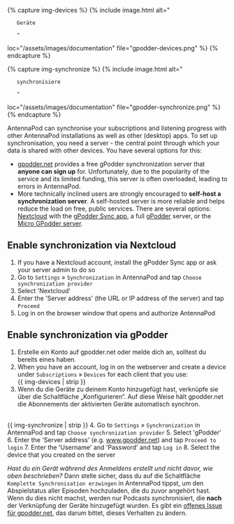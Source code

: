 {% capture img-devices %} {% include image.html alt="

       Geräte

       "

loc="/assets/images/documentation" file="gpodder-devices.png" %} {% endcapture %}

{% capture img-synchronize %} {% include image.html alt="

       synchronisiere

       "

loc="/assets/images/documentation" file="gpodder-synchronize.png" %} {%
endcapture %}

AntennaPod can synchronise your subscriptions and listening progress with other
AntennaPod installations as well as other (desktop) apps. To set up
synchronisation, you need a server - the central point through which your data
is shared with other devices. You have several options for this:

* [gpodder.net](https://gpodder.net/) provides a free gPodder synchronization
server that **anyone can sign up** for. Unfortunately, due to the popularity
of the service and its limited funding, this server is often overloaded, leading
to errors in AntennaPod.
* More technically inclined users are strongly encouraged to **self-host a
synchronization server**. A self-hosted server is more reliable and helps
reduce the load on free, public services. There are several options:
[Nextcloud](https://nextcloud.com/install/#instructions-server) with the
[gPodder Sync app](https://apps.nextcloud.com/apps/gpoddersync), a full
[gPodder](https://gpoddernet.readthedocs.io/en/latest/dev/installation.html)
server, or the [Micro GPodder
server](https://github.com/bohwaz/micro-gpodder-server).

## Enable synchronization via Nextcloud

1. If you have a Nextcloud account, install the gPodder Sync app or ask your
server admin to do so
1. Go to `Settings` » `Synchronization` in AntennaPod and tap
`Choose synchronization provider`
1. Select 'Nextcloud'
1. Enter the 'Server address' (the URL or IP address of the server) and tap
`Proceed`
1. Log in on the browser window that opens and authorize AntennaPod

## Enable synchronization via gPodder

1. Erstelle ein Konto auf gpodder.net oder melde dich an, solltest du bereits
eines haben.
1.  When you have an account, log in on the webserver and create a device under
`Subscriptions` » `Devices` for each client that you use:<br />{{ img-devices
| strip }}
1. Wenn du die Geräte zu deinem Konto hinzugefügt hast, verknüpfe sie über die
Schaltfläche „Konfigurieren“. Auf diese Weise hält gpodder.net die
Abonnements der aktivierten Geräte automatisch synchron.

  <br />{{ img-synchronize | strip }} 4. Go to `Settings` » `Synchronization` in
AntennaPod and tap `Choose synchronization provider` 5. Select 'gPodder' 6.
Enter the 'Server address' (e.g. www.gpodder.net) and tap `Proceed to login` 7.
Enter the 'Username' and 'Password' and tap `Log in` 8. Select the device that
you created on the server

*Hast du ein Gerät während des Anmeldens erstellt und nicht davor, wie oben
beschrieben?* Dann stelle sicher, dass du auf die Schaltfläche
`Komplette Synchronisation erzwingen` in AntennaPod tippst, um den Abspielstatus
aller Episoden hochzuladen, die du zuvor angehört hast. Wenn du dies nicht
machst, werden nur Podcasts synchronisiert, die **nach** der Verknüpfung der
Geräte hinzugefügt wurden. Es gibt ein [offenes Issue für
gpodder.net](https://github.com/gpodder/mygpo/issues/388), das darum bittet,
dieses Verhalten zu ändern.

